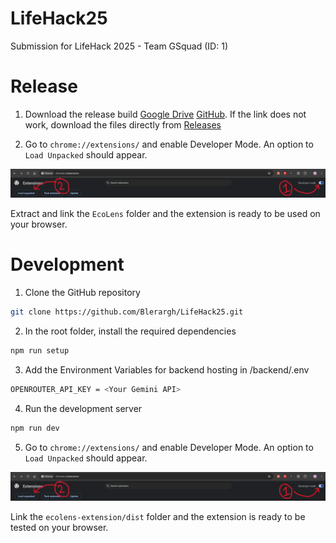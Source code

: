 # LifeHack25
Submission for LifeHack 2025 - Team GSquad (ID: 1)

# Release
1. Download the release build [Google Drive](https://drive.google.com/file/d/1PiPsECySvF4I5eS2S36robjHUnegmtzP/view?usp=sharing) [GitHub](https://github.com/Blerargh/LifeHack25/releases/download/v1.0/EcoLens.zip). If the link does not work, download the files directly from [Releases](https://github.com/Blerargh/LifeHack25/releases)

2. Go to `chrome://extensions/` and enable Developer Mode. An option to `Load Unpacked` should appear. 

![Image of `chrome://extensions/` header](image.png)

Extract and link the `EcoLens` folder and the extension is ready to be used on your browser.

# Development
1. Clone the GitHub repository
```bash
git clone https://github.com/Blerargh/LifeHack25.git
```
2. In the root folder, install the required dependencies
```bash
npm run setup
```
3. Add the Environment Variables for backend hosting in /backend/.env
``` bash
OPENROUTER_API_KEY = <Your Gemini API>
```
4. Run the development server
```bash
npm run dev
```
5. Go to `chrome://extensions/` and enable Developer Mode. An option to `Load Unpacked` should appear. 

![Image of `chrome://extensions/` header](image.png)

Link the `ecolens-extension/dist` folder and the extension is ready to be tested on your browser.
